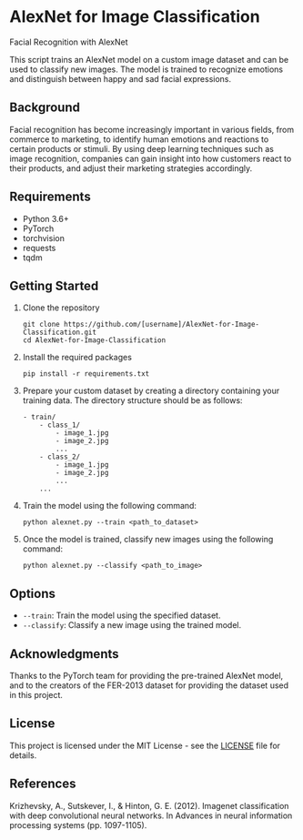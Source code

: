# AlexNet for Image Classification

Facial Recognition with AlexNet

This script trains an AlexNet model on a custom image dataset and can be used to classify new images. The model is trained to recognize emotions and distinguish between happy and sad facial expressions.

## Background

Facial recognition has become increasingly important in various fields, from commerce to marketing, to identify human emotions and reactions to certain products or stimuli. By using deep learning techniques such as image recognition, companies can gain insight into how customers react to their products, and adjust their marketing strategies accordingly.

## Requirements

- Python 3.6+
- PyTorch
- torchvision
- requests
- tqdm

## Getting Started

1. Clone the repository

    ```
    git clone https://github.com/[username]/AlexNet-for-Image-Classification.git
    cd AlexNet-for-Image-Classification
    ```

2. Install the required packages

    ```
    pip install -r requirements.txt
    ```

3. Prepare your custom dataset by creating a directory containing your training data. The directory structure should be as follows:

    ```
    - train/
        - class_1/
            - image_1.jpg
            - image_2.jpg
            ...
        - class_2/
            - image_1.jpg
            - image_2.jpg
            ...
        ...
    ```

4. Train the model using the following command:

    ```
    python alexnet.py --train <path_to_dataset>
    ```

5. Once the model is trained, classify new images using the following command:

    ```
    python alexnet.py --classify <path_to_image>
    ```

## Options

- `--train`: Train the model using the specified dataset.
- `--classify`: Classify a new image using the trained model.

## Acknowledgments

Thanks to the PyTorch team for providing the pre-trained AlexNet model, and to the creators of the FER-2013 dataset for providing the dataset used in this project.

## License

This project is licensed under the MIT License - see the [LICENSE](LICENSE) file for details.

## References

Krizhevsky, A., Sutskever, I., & Hinton, G. E. (2012). Imagenet classification with deep convolutional neural networks. In Advances in neural information processing systems (pp. 1097-1105).
